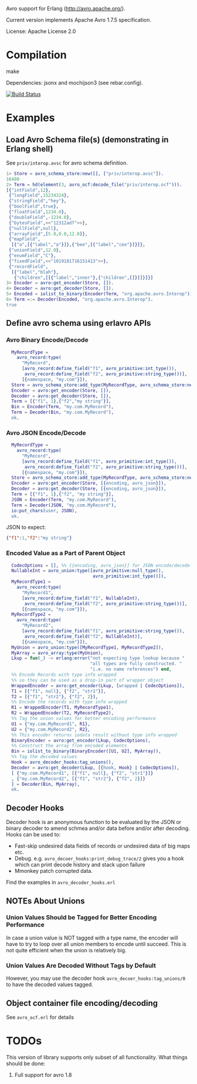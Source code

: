 Avro support for Erlang (http://avro.apache.org/).

Current version implements Apache Avro 1.7.5 specification.

License: Apache License 2.0

# Compilation

   make

Dependencies: jsonx and mochijson3 (see rebar.config).

[![Build Status](https://travis-ci.org/klarna/erlavro.svg?branch=master)](https://travis-ci.org/klarna/erlavro)

# Examples

## Load Avro Schema file(s) (demonstrating in Erlang shell)

See `priv/interop.avsc` for avro schema definition.

```erlang
1> Store = avro_schema_store:new([], ["priv/interop.avsc"]).
16400
2> Term = hd(element(3, avro_ocf:decode_file("priv/interop.ocf"))).
[{"intField",12},
 {"longField",15234324},
 {"stringField","hey"},
 {"boolField",true},
 {"floatField",1234.0},
 {"doubleField",-1234.0},
 {"bytesField",<<"12312adf">>},
 {"nullField",null},
 {"arrayField",[5.0,0.0,12.0]},
 {"mapField",
  [{"a",[{"label","a"}]},{"bee",[{"label","cee"}]}]},
 {"unionField",12.0},
 {"enumField","C"},
 {"fixedField",<<"1019181716151413">>},
 {"recordField",
  [{"label","blah"},
   {"children",[[{"label","inner"},{"children",[]}]]}]}]
3> Encoder = avro:get_encoder(Store, []).
4> Decoder = avro:get_decoder(Store, []).
5> Encoded = iolist_to_binary(Encoder(Term, "org.apache.avro.Interop")).
6> Term =:= Decoder(Encoded, "org.apache.avro.Interop").
true
```

## Define avro schema using erlavro APIs

### Avro Binary Encode/Decode

```erlang
  MyRecordType =
    avro_record:type(
      "MyRecord",
      [avro_record:define_field("f1", avro_primitive:int_type()),
       avro_record:define_field("f2", avro_primitive:string_type())],
      [{namespace, "my.com"}]),
  Store = avro_schema_store:add_type(MyRecordType, avro_schema_store:new([])),
  Encoder = avro:get_encoder(Store, []),
  Decoder = avro:get_decoder(Store, []),
  Term = [{"f1", 1},{"f2","my string"}],
  Bin = Encoder(Term, "my.com.MyRecord"),
  Term = Decoder(Bin, "my.com.MyRecord"),
  ok.
```

### Avro JSON Encode/Decode

```erlang
  MyRecordType =
    avro_record:type(
      "MyRecord",
      [avro_record:define_field("f1", avro_primitive:int_type()),
       avro_record:define_field("f2", avro_primitive:string_type())],
      [{namespace, "my.com"}]),
  Store = avro_schema_store:add_type(MyRecordType, avro_schema_store:new([])),
  Encoder = avro:get_encoder(Store, [{encoding, avro_json}]),
  Decoder = avro:get_decoder(Store, [{encoding, avro_json}]),
  Term = [{"f1", 1},{"f2", "my string"}],
  JSON = Encoder(Term, "my.com.MyRecord"),
  Term = Decoder(JSON, "my.com.MyRecord"),
  io:put_chars(user, JSON),
  ok.
```

JSON to expect:

```json
{"f1":1,"f2":"my string"}
```

### Encoded Value as a Part of Parent Object

```erlang
  CodecOptions = [], %% [{encoding, avro_json}] for JSON encode/decode
  NullableInt = avro_union:type([avro_primitive:null_type(),
                                 avro_primitive:int_type()]),
  MyRecordType1 =
    avro_record:type(
      "MyRecord1",
      [avro_record:define_field("f1", NullableInt),
       avro_record:define_field("f2", avro_primitive:string_type())],
      [{namespace, "my.com"}]),
  MyRecordType2 =
    avro_record:type(
      "MyRecord2",
      [avro_record:define_field("f1", avro_primitive:string_type()),
       avro_record:define_field("f2", NullableInt)],
      [{namespace, "my.com"}]),
  MyUnion = avro_union:type([MyRecordType1, MyRecordType2]),
  MyArray = avro_array:type(MyUnion),
  Lkup = fun(_) -> erlang:error("not expecting type lookup because "
                                "all types are fully constructed. "
                                "i.e. no name references") end,
  %% Encode Records with type info wrapped
  %% so they can be used as a drop-in part of wrapper object
  WrappedEncoder = avro:get_encoder(Lkup, [wrapped | CodecOptions]),
  T1 = [{"f1", null}, {"f2", "str1"}],
  T2 = [{"f1", "str2"}, {"f2", 2}],
  %% Encode the records with type info wrapped
  R1 = WrappedEncoder(T1, MyRecordType1),
  R2 = WrappedEncoder(T2, MyRecordType2),
  %% Tag the union values for better encoding performance
  U1 = {"my.com.MyRecord1", R1},
  U2 = {"my.com.MyRecord2", R2},
  %% This encoder returns iodata result without type info wrapped
  BinaryEncoder = avro:get_encoder(Lkup, CodecOptions),
  %% Construct the array from encoded elements
  Bin = iolist_to_binary(BinaryEncoder([U1, U2], MyArray)),
  %% Tag the decoded values
  Hook = avro_decoder_hooks:tag_unions(),
  Decoder = avro:get_decoder(Lkup, [{hook, Hook} | CodecOptions]),
  [ {"my.com.MyRecord1", [{"f1", null}, {"f2", "str1"}]}
  , {"my.com.MyRecord2", [{"f1", "str2"}, {"f2", 2}]}
  ] = Decoder(Bin, MyArray),
  ok.
```

## Decoder Hooks

Decoder hook is an anonymous function to be evaluated by the JSON or binary decoder to amend schmea and/or data before and/or after decoding.
Hooks can be used to:

* Fast-skip undesired data fields of records or undesired data of big maps etc.
* Debug. e.g. `avro_decoer_hooks:print_debug_trace/2` gives you a hook which can print decode history and stack upon failure
* Mmonkey patch corrupted data.

Find the examples in `avro_decoder_hooks.erl`

## NOTEs About Unions

### Union Values Should be Tagged for Better Encoding Performance

In case a union value is NOT tagged with a type name, the encoder will have to 
try to loop over all union members to encode until succeed. This is not quite 
efficient when the union is relatively big.

### Union Values Are Decoded Without Tags by Default

However, you may use the decoder hook `avro_decoer_hooks:tag_unions/0`
to have the decoded values tagged.

## Object container file encoding/decoding

See `avro_ocf.erl` for details

# TODOs

This version of library supports only subset of all functionality.
What things should be done:

1. Full support for avro 1.8

